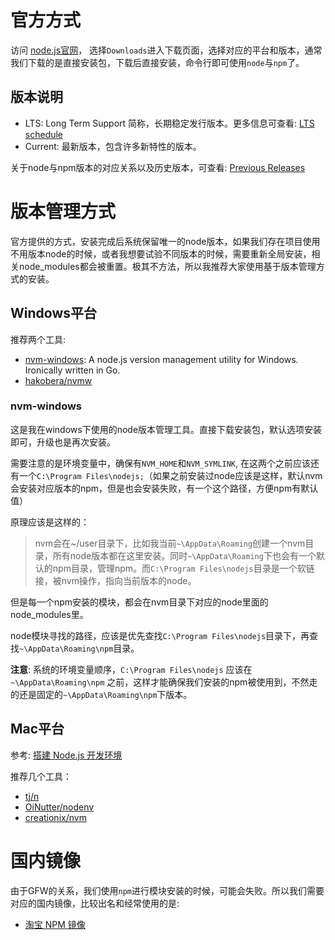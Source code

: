 # 官方方式
访问 [node.js官网](https://nodejs.org/en/)， 选择`Downloads`进入下载页面，选择对应的平台和版本，通常我们下载的是直接安装包，下载后直接安装，命令行即可使用`node`与`npm`了。

## 版本说明
- LTS:  Long Term Support 简称，长期稳定发行版本。更多信息可查看: [LTS schedule](https://github.com/nodejs/LTS#lts_schedule)
- Current: 最新版本，包含许多新特性的版本。

关于node与npm版本的对应关系以及历史版本，可查看: [Previous Releases](https://nodejs.org/en/download/releases/)

# 版本管理方式
官方提供的方式，安装完成后系统保留唯一的node版本，如果我们存在项目使用不用版本node的时候，或者我想要试验不同版本的时候，需要重新全局安装，相关node_modules都会被重置。极其不方法，所以我推荐大家使用基于版本管理方式的安装。

## Windows平台
推荐两个工具:
- [nvm-windows](https://github.com/coreybutler/nvm-windows): A node.js version management utility for Windows. Ironically written in Go.
- [hakobera/nvmw](https://github.com/hakobera/nvmw)

### nvm-windows
这是我在windows下使用的node版本管理工具。直接下载安装包，默认选项安装即可，升级也是再次安装。

需要注意的是环境变量中，确保有`NVM_HOME`和`NVM_SYMLINK`, 在这两个之前应该还有一个`C:\Program Files\nodejs;`（如果之前安装过node应该是这样，默认nvm会安装对应版本的npm，但是也会安装失败，有一个这个路径，方便npm有默认值）

原理应该是这样的：
> nvm会在~/user目录下，比如我当前`~\AppData\Roaming`创建一个nvm目录，所有node版本都在这里安装。同时`~\AppData\Roaming`下也会有一个默认的npm目录，管理npm。而`C:\Program Files\nodejs`目录是一个软链接，被nvm操作，指向当前版本的node。

但是每一个npm安装的模块，都会在nvm目录下对应的node里面的node_modules里。

node模块寻找的路径，应该是优先查找`C:\Program Files\nodejs`目录下，再查找`~\AppData\Roaming\npm`目录。

**注意**: 系统的环境变量顺序，`C:\Program Files\nodejs` 应该在 `~\AppData\Roaming\npm` 之前，这样才能确保我们安装的npm被使用到，不然走的还是固定的`~\AppData\Roaming\npm`下版本。


## Mac平台
参考: [搭建 Node.js 开发环境](https://github.com/alsotang/node-lessons/tree/master/lesson0)

推荐几个工具：
- [tj/n](https://github.com/tj/n)
- [OiNutter/nodenv](https://github.com/OiNutter/nodenv)
- [creationix/nvm](https://github.com/creationix/nvm)


# 国内镜像
由于GFW的关系，我们使用`npm`进行模块安装的时候，可能会失败。所以我们需要对应的国内镜像，比较出名和经常使用的是:
- [淘宝 NPM 镜像](https://npm.taobao.org/)